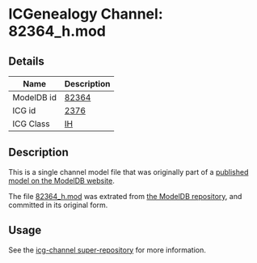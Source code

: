# ICGenealogy Channel: 82364\_h.mod

## Details

Name | Description
---- | -----------
ModelDB id | [82364](http://senselab.med.yale.edu/ModelDB/ShowModel.cshtml?model=82364)
ICG id | [2376](http://icg.neurotheory.ox.ac.uk/channels/4/2376)
ICG Class | [IH](http://icg.neurotheory.ox.ac.uk/channels/4)

## Description

This is a single channel model file that was originally part of a [published model on the ModelDB website](http://senselab.med.yale.edu/mModelDB/ShowModel.cshtml?model=82364).

The file [82364\_h.mod](82364_h.mod) was extrated from [the ModelDB repository](http://senselab.med.yale.edu/ModelDB/ShowModel.cshtml?model=82364), and committed in its original form.

## Usage

See the [icg-channel super-repository](https://github.com/icgenealogy/icg-channels) for more information.